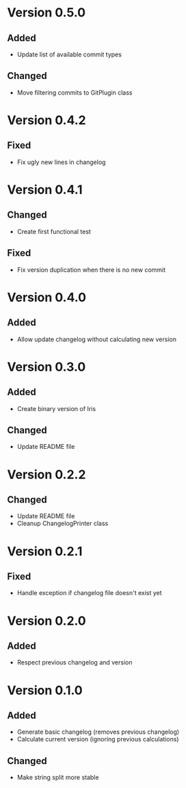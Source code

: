 # Version 0.5.0

## Added

- Update list of available commit types

## Changed

- Move filtering commits to GitPlugin class

# Version 0.4.2

## Fixed

- Fix ugly new lines in changelog

# Version 0.4.1

## Changed

- Create first functional test

## Fixed

- Fix version duplication when there is no new commit

# Version 0.4.0

## Added

- Allow update changelog without calculating new version

# Version 0.3.0

## Added

- Create binary version of Iris

## Changed

- Update README file

# Version 0.2.2

## Changed

- Update README file
- Cleanup ChangelogPrinter class

# Version 0.2.1


## Fixed

- Handle exception if changelog file doesn't exist yet

# Version 0.2.0

## Added

- Respect previous changelog and version

# Version 0.1.0

## Added

- Generate basic changelog (removes previous changelog)
- Calculate current version (ignoring previous calculations)

## Changed

- Make string split more stable

